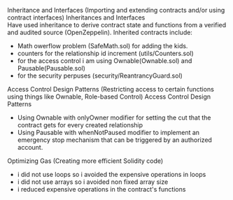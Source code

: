 Inheritance and Interfaces (Importing and extending contracts and/or using contract interfaces) Inheritances and Interfaces  
Have used inheritance to derive contract state and functions from a verified and audited source (OpenZeppelin). Inherited contracts include:
- Math owerflow problem (SafeMath.sol) for adding the kids.
- counters for the relationship id increment (utils/Counters.sol)
- for the access control i am using Ownable(Ownable.sol) and Pausable(Pausable.sol)
- for the security perpuses (security/ReantrancyGuard.sol)


Access Control Design Patterns (Restricting access to certain functions using things like Ownable, Role-based Control) Access Control Design Patterns
- Using Ownable with onlyOwner modifier for setting the cut that the contract gets for every created relationship
- Using Pausable with whenNotPaused modifier to implement an emergency stop mechanism that can be triggered by an authorized account.

Optimizing Gas (Creating more efficient Solidity code)
- i did not use loops so i avoided the expensive operations in loops
- i did not use arrays so i avoided non fixed array size 
- i reduced expensive operations in the contract's functions